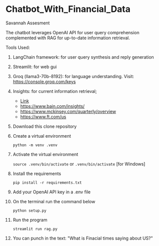 # Chatbot_With_Financial_Data

Savannah Assesment

The chatbot leverages OpenAI API for user query comprehension complemented with RAG for up-to-date information retrieval.

Tools Used: 
  1. LangChain framework: for user query synthesis and reply generation
  2. Streamlit: for web gui
  3. Groq (llama3-70b-8192): for language understanding. Visit: <https://console.groq.com/keys>
  4. Insights: for current information retrieval; 
     - [Link](https://www.mckinsey.com/featured-insights)
     - <https://www.bain.com/insights/>
     - <https://www.mckinsey.com/quarterly/overview>
     - <https://www.ft.com/us>


1. Download this clone repository
2. Create a virtual environment

     `python -m venv .venv`
3. Activate the virtual environment

    `source .venv/bin/activate` or `.venv/bin/activate` [for Windows]

4. Install the requirements

   `pip install -r requirements.txt`

5. Add your OpenAI API key in a .env file
6. On the terminal run the command below 

     `python setup.py`
7. Run the program

     `streamlit run rag.py`
8. You can punch in the text: "What is Finacial times saying about US?"
